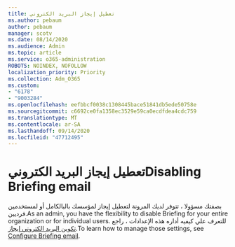 ```yaml
---
title: تعطيل إيجاز البريد الكتروني
ms.author: pebaum
author: pebaum
manager: scotv
ms.date: 08/14/2020
ms.audience: Admin
ms.topic: article
ms.service: o365-administration
ROBOTS: NOINDEX, NOFOLLOW
localization_priority: Priority
ms.collection: Adm_O365
ms.custom:
- "6178"
- "9003284"
ms.openlocfilehash: eefbbcf0038c1308445bace51841db5ede50758e
ms.sourcegitcommit: c6692ce0fa1358ec3529e59ca0ecdfdea4cdc759
ms.translationtype: MT
ms.contentlocale: ar-SA
ms.lasthandoff: 09/14/2020
ms.locfileid: "47712495"
---
```

# <a name="disabling-briefing-email"></a><span data-ttu-id="4a9bb-102">تعطيل إيجاز البريد الكتروني</span><span class="sxs-lookup"><span data-stu-id="4a9bb-102">Disabling Briefing email</span></span>

<span data-ttu-id="4a9bb-103">بصفتك مسؤولا ، تتوفر لديك المرونة لتعطيل إيجاز لمؤسسك بالبالكامل أو لمستخدمين فرديين.</span><span class="sxs-lookup"><span data-stu-id="4a9bb-103">As an admin, you have the flexibility to disable Briefing for your entire organization or for individual users.</span></span> <span data-ttu-id="4a9bb-104">للتعرف علي كيفيه أداره هذه الإعدادات ، راجع [تكوين البريد الكتروني إيجاز](https://docs.microsoft.com/briefing/be-admin).</span><span class="sxs-lookup"><span data-stu-id="4a9bb-104">To learn how to manage those settings, see [Configure Briefing email](https://docs.microsoft.com/briefing/be-admin).</span></span>